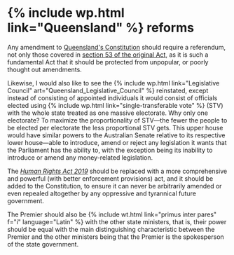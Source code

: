 {% include wp.html link="Queensland" %} reforms
===================

Any amendment to [Queensland's Constitution](https://www.legislation.qld.gov.au/view/pdf/2002-06-06/act-2001-080) should require a referendum, not only those covered in [section 53 of the original Act](https://www.legislation.qld.gov.au/view/pdf/2002-06-06/act-2001-080#G3.1015016), as it is such a fundamental Act that it should be protected from unpopular, or poorly thought out amendments.

Likewise, I would also like to see the {% include wp.html link="Legislative Council" art="Queensland_Legislative_Council" %} reinstated, except instead of consisting of appointed individuals it would consist of officials elected using {% include wp.html link="single-transferable vote" %} (STV) with the whole state treated as one massive electorate. Why only one electorate? To maximize the proportionality of STV&mdash;the fewer the people to be elected per electorate the less proportional STV gets. This upper house would have similar powers to the Australian Senate relative to its respective lower house&mdash;able to introduce, amend or reject any legislation it wants that the Parliament has the ability to, with the exception being its inability to introduce or amend any money-related legislation.

The [*Human Rights Act 2019*](https://www.legislation.qld.gov.au/view/whole/html/asmade/act-2019-005) should be replaced with a more comprehensive and powerful (with better enforcement provisions) act, and it should be added to the Constitution, to ensure it can never be arbitrarily amended or even repealed altogether by any oppressive and tyrannical future government.

The Premier should also be {% include wt.html link="primus inter pares" f="i" language="Latin" %} with the other state ministers, that is, their power should be equal with the main distinguishing characteristic between the Premier and the other ministers being that the Premier is the spokesperson of the state government. 